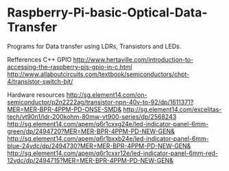 # Raspberry-Pi-basic-Optical-Data-Transfer
Programs for Data transfer using LDRs, Transistors and LEDs.

Refferences
C++ GPIO http://www.hertaville.com/introduction-to-accessing-the-raspberry-pis-gpio-in-c.html
http://www.allaboutcircuits.com/textbook/semiconductors/chpt-4/transistor-switch-bjt/

Hardware resources
http://sg.element14.com/on-semiconductor/p2n2222ag/transistor-npn-40v-to-92/dp/1611371?MER=MER-BPR-4PPM-PD-ONSE-SMD&
http://sg.element14.com/excelitas-tech/vt90n1/ldr-200kohm-80mw-vt900-series/dp/2568243
http://sg.element14.com/apem/q6r1cxxg24e/led-indicator-panel-6mm-green/dp/2494720?MER=MER-BPR-4PPM-PD-NEW-GEN&
http://sg.element14.com/apem/q6r1bxxb24e/led-indicator-panel-6mm-blue-24vdc/dp/2494730?MER=MER-BPR-4PPM-PD-NEW-GEN&
http://sg.element14.com/apem/q6r1cxxr12e/led-indicator-panel-6mm-red-12vdc/dp/2494715?MER=MER-BPR-4PPM-PD-NEW-GEN&
